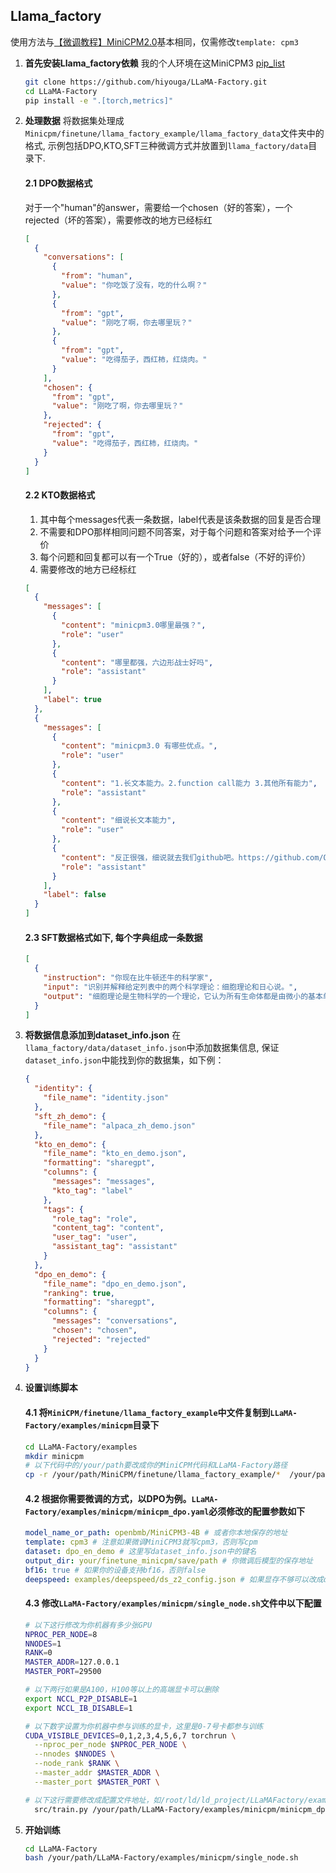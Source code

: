 
## Llama_factory

使用方法与[【微调教程】MiniCPM2.0](../minicpm2.0/llama_factory.md)基本相同，仅需修改`template: cpm3`

1. **首先安装Llama_factory依赖**
   我的个人环境在这MiniCPM3 [pip_list](pip_list.md)
   ```bash
   git clone https://github.com/hiyouga/LLaMA-Factory.git
   cd LLaMA-Factory
   pip install -e ".[torch,metrics]"
   ```

2. **处理数据**
   将数据集处理成`Minicpm/finetune/llama_factory_example/llama_factory_data`文件夹中的格式, 示例包括DPO,KTO,SFT三种微调方式并放置到`llama_factory/data`目录下.

   #### 2.1 DPO数据格式
     对于一个"human"的answer，需要给一个chosen（好的答案），一个rejected（坏的答案），需要修改的地方已经标红
     ```json
     [
       {
         "conversations": [
           {
             "from": "human",
             "value": "你吃饭了没有，吃的什么啊？"
           },
           {
             "from": "gpt",
             "value": "刚吃了啊，你去哪里玩？"
           },
           {
             "from": "gpt",
             "value": "吃得茄子，西红柿，红烧肉。"
           }
         ],
         "chosen": {
           "from": "gpt",
           "value": "刚吃了啊，你去哪里玩？"
         },
         "rejected": {
           "from": "gpt",
           "value": "吃得茄子，西红柿，红烧肉。"
         }
       }
     ]
     ```

   #### 2.2 KTO数据格式
     1. 其中每个messages代表一条数据，label代表是该条数据的回复是否合理
     2. 不需要和DPO那样相同问题不同答案，对于每个问题和答案对给予一个评价
     3. 每个问题和回复都可以有一个True（好的），或者false（不好的评价）
     4. 需要修改的地方已经标红
     ```json
     [
       {
         "messages": [
           {
             "content": "minicpm3.0哪里最强？",
             "role": "user"
           },
           {
             "content": "哪里都强，六边形战士好吗",
             "role": "assistant"
           }
         ],
         "label": true
       },
       {
         "messages": [
           {
             "content": "minicpm3.0 有哪些优点。",
             "role": "user"
           },
           {
             "content": "1.长文本能力。2.function call能力 3.其他所有能力",
             "role": "assistant"
           },
           {
             "content": "细说长文本能力",
             "role": "user"
           },
           {
             "content": "反正很强，细说就去我们github吧。https://github.com/OpenBMB/MiniCPM.git",
             "role": "assistant"
           }
         ],
         "label": false
       }
     ]
     ```

   #### 2.3 SFT数据格式如下, 每个字典组成一条数据
     ```json
     [
       {
         "instruction": "你现在比牛顿还牛的科学家",
         "input": "识别并解释给定列表中的两个科学理论：细胞理论和日心说。",
         "output": "细胞理论是生物科学的一个理论，它认为所有生命体都是由微小的基本单元——细胞所构成。这是生物学的一个基础理论，认为细胞是所有生物的基本结构和功能单位，所有的生物都是由一个或多个细胞组成，细胞只能通过细胞分裂产生新的细胞。这一理论由薛定谔、施瓦内和雪莱于1839年首次提出。\n\n日心说是指太阳是太阳系的中心，也就是说，行星围绕太阳旋转的理论。这个理论打破了传统的地心说观点，认为地球并不是宇宙的中心。日心说的提出者是尼古拉·哥白尼，他在16世纪初发表了他的著作《天体运行论》，阐述了太阳系行星围绕太阳运行的模型，为天文学的发展做出了巨大贡献。"
       }
     ]
     ```

3. **将数据信息添加到dataset_info.json**
   在`llama_factory/data/dataset_info.json`中添加数据集信息, 保证`dataset_info.json`中能找到你的数据集，如下例：
   ```json
   {
     "identity": {
       "file_name": "identity.json"
     },
     "sft_zh_demo": {
       "file_name": "alpaca_zh_demo.json"
     },
     "kto_en_demo": {
       "file_name": "kto_en_demo.json",
       "formatting": "sharegpt",
       "columns": {
         "messages": "messages",
         "kto_tag": "label"
       },
       "tags": {
         "role_tag": "role",
         "content_tag": "content",
         "user_tag": "user",
         "assistant_tag": "assistant"
       }
     },
     "dpo_en_demo": {
       "file_name": "dpo_en_demo.json",
       "ranking": true,
       "formatting": "sharegpt",
       "columns": {
         "messages": "conversations",
         "chosen": "chosen",
         "rejected": "rejected"
       }
     }
   }
   ```

4. **设置训练脚本**

   #### 4.1 将`MiniCPM/finetune/llama_factory_example`中文件复制到`LLaMA-Factory/examples/minicpm`目录下
   ```bash
   cd LLaMA-Factory/examples
   mkdir minicpm
   # 以下代码中的/your/path要改成你的MiniCPM代码和LLaMA-Factory路径
   cp -r /your/path/MiniCPM/finetune/llama_factory_example/*  /your/path/LLaMA-Factory/examples/minicpm
   ```

   #### 4.2 根据你需要微调的方式，以DPO为例。`LLaMA-Factory/examples/minicpm/minicpm_dpo.yaml`必须修改的配置参数如下
   ```yaml
   model_name_or_path: openbmb/MiniCPM3-4B # 或者你本地保存的地址
   template: cpm3 # 注意如果微调MiniCPM3就写cpm3，否则写cpm
   dataset: dpo_en_demo # 这里写dataset_info.json中的键名
   output_dir: your/finetune_minicpm/save/path # 你微调后模型的保存地址
   bf16: true # 如果你的设备支持bf16，否则false
   deepspeed: examples/deepspeed/ds_z2_config.json # 如果显存不够可以改成ds_z3_config.json
   ```

   #### 4.3 修改`LLaMA-Factory/examples/minicpm/single_node.sh`文件中以下配置
   ```bash
   # 以下这行修改为你机器有多少张GPU
   NPROC_PER_NODE=8
   NNODES=1
   RANK=0
   MASTER_ADDR=127.0.0.1
   MASTER_PORT=29500

   # 以下两行如果是A100，H100等以上的高端显卡可以删除
   export NCCL_P2P_DISABLE=1
   export NCCL_IB_DISABLE=1 

   # 以下数字设置为你机器中参与训练的显卡，这里是0-7号卡都参与训练
   CUDA_VISIBLE_DEVICES=0,1,2,3,4,5,6,7 torchrun \
     --nproc_per_node $NPROC_PER_NODE \
     --nnodes $NNODES \
     --node_rank $RANK \
     --master_addr $MASTER_ADDR \
     --master_port $MASTER_PORT \

   # 以下这行需要修改成配置文件地址，如/root/ld/ld_project/LLaMAFactory/examples/minicpm/minicpm_dpo.yaml
     src/train.py /your/path/LLaMA-Factory/examples/minicpm/minicpm_dpo.yaml
   ```

5. **开始训练**
   ```bash
   cd LLaMA-Factory
   bash /your/path/LLaMA-Factory/examples/minicpm/single_node.sh
   ```
